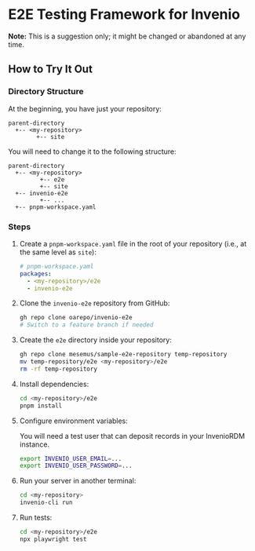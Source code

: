 # E2E Testing Framework for Invenio

**Note:** This is a suggestion only; it might be changed or abandoned at any time.

## How to Try It Out

### Directory Structure

At the beginning, you have just your repository:

```text
parent-directory
  +-- <my-repository>
        +-- site
```

You will need to change it to the following structure:

```text
parent-directory
  +-- <my-repository>
         +-- e2e
         +-- site
  +-- invenio-e2e
         +-- ...
  +-- pnpm-workspace.yaml
```

### Steps

1. Create a `pnpm-workspace.yaml` file in the root of your repository (i.e., at the same level as `site`):

    ```yaml
    # pnpm-workspace.yaml
    packages:
      - <my-repository>/e2e
      - invenio-e2e
    ```

2. Clone the `invenio-e2e` repository from GitHub:

    ```bash
    gh repo clone oarepo/invenio-e2e
    # Switch to a feature branch if needed
    ```

3. Create the `e2e` directory inside your repository:

    ```bash
    gh repo clone mesemus/sample-e2e-repository temp-repository
    mv temp-repository/e2e <my-repository>/e2e
    rm -rf temp-repository
    ```

4. Install dependencies:

    ```bash
    cd <my-repository>/e2e
    pnpm install
    ```

5. Configure environment variables:

    You will need a test user that can deposit records in your InvenioRDM instance.

    ```bash
    export INVENIO_USER_EMAIL=...
    export INVENIO_USER_PASSWORD=...
    ```

6. Run your server in another terminal:

    ```bash
    cd <my-repository>
    invenio-cli run
    ```

7. Run tests:

    ```bash
    cd <my-repository>/e2e
    npx playwright test
    ```